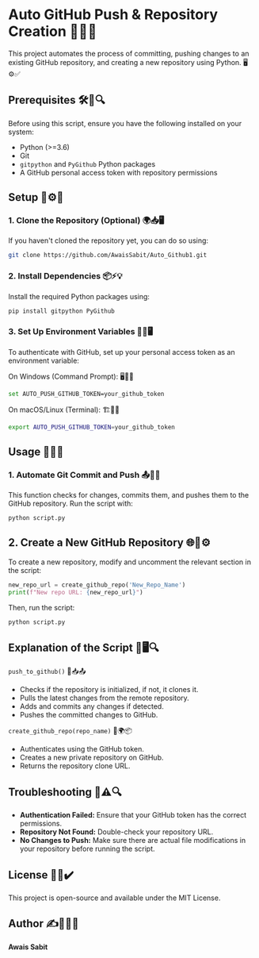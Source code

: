 # Auto GitHub Push & Repository Creation 🚀🔧📂

This project automates the process of committing, pushing changes to an existing GitHub repository, and creating a new repository using Python. 🖥️⚙️✅

## Prerequisites 🛠️📌🔍
Before using this script, ensure you have the following installed on your system:

- Python (>=3.6)
- Git
- `gitpython` and `PyGithub` Python packages
- A GitHub personal access token with repository permissions

## Setup 🔧⚙️📂
### 1. Clone the Repository (Optional) 🌍📥🖥️
If you haven't cloned the repository yet, you can do so using:

```sh
git clone https://github.com/AwaisSabit/Auto_Github1.git
```
### 2. Install Dependencies 📦⚡💡
Install the required Python packages using:

```python
pip install gitpython PyGithub
```

### 3. Set Up Environment Variables 🔐📌🖥️
To authenticate with GitHub, set up your personal access token as an environment variable:

On Windows (Command Prompt): 🖥️🔑📜

```sh 
set AUTO_PUSH_GITHUB_TOKEN=your_github_token
```

On macOS/Linux (Terminal): 🏗️🔑📜

```sh
export AUTO_PUSH_GITHUB_TOKEN=your_github_token
```

## Usage 🚀💾📜

### 1. Automate Git Commit and Push 📤📂✅
This function checks for changes, commits them, and pushes them to the GitHub repository. Run the script with:

```python
python script.py
```

## 2. Create a New GitHub Repository 🌐📁⚙️
To create a new repository, modify and uncomment the relevant section in the script:

```python
new_repo_url = create_github_repo('New_Repo_Name')
print(f"New repo URL: {new_repo_url}")
```
Then, run the script:

```python
python script.py
```

## Explanation of the Script 📜🖥️🔍

`push_to_github()` 🔄📥📤

- Checks if the repository is initialized, if not, it clones it.
- Pulls the latest changes from the remote repository.
- Adds and commits any changes if detected.
- Pushes the committed changes to GitHub.

`create_github_repo(repo_name)` 🔧🌍📦

- Authenticates using the GitHub token.
- Creates a new private repository on GitHub.
- Returns the repository clone URL.

## Troubleshooting 🛑⚠️🔍
- **Authentication Failed:** Ensure that your GitHub token has the correct permissions.
- **Repository Not Found:** Double-check your repository URL.
- **No Changes to Push:** Make sure there are actual file modifications in your repository before running the script.

## License 📜📝✔️
This project is open-source and available under the MIT License.

## Author ✍️👨‍💻📌
**Awais Sabit**



